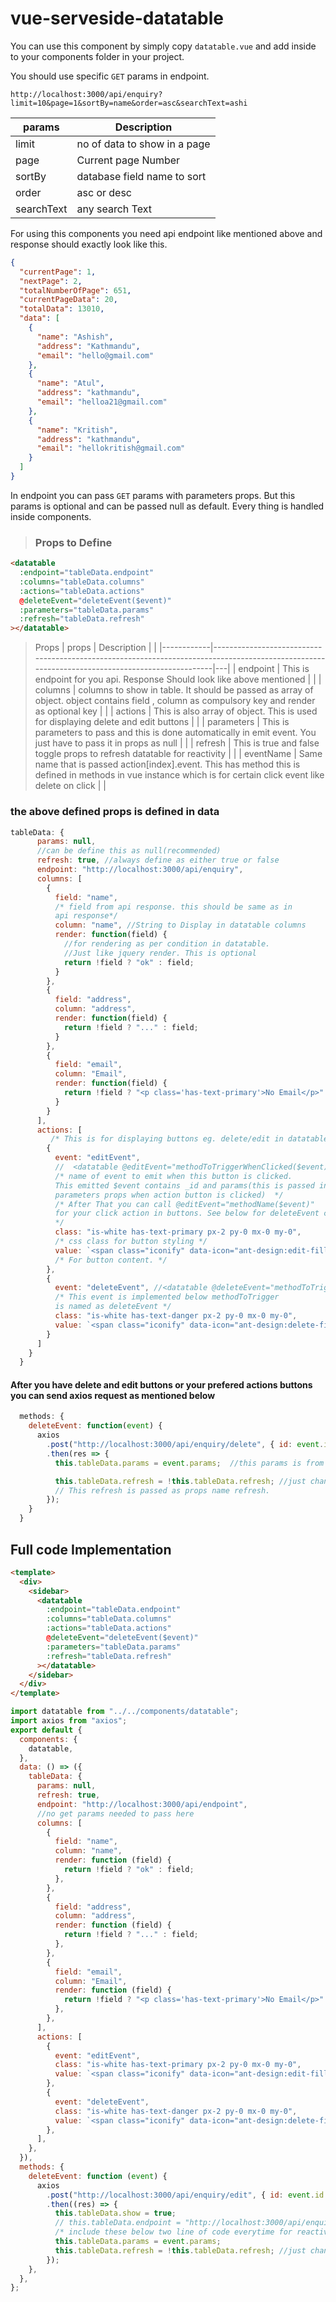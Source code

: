 # vue-serveside-datatable

You can use this component by simply copy `datatable.vue` and add inside to your components folder in your project.

You should use specific `GET` params in endpoint.

```
http://localhost:3000/api/enquiry?limit=10&page=1&sortBy=name&order=asc&searchText=ashi
```

| params     | Description                  |     
| ---------- | ---------------------------- |
| limit      | no of data to show in a page |     
| page       | Current page Number          |     
| sortBy     | database field name to sort  |     
| order      | asc or desc                  |     
| searchText | any search Text              |     


For using this components you need api endpoint like mentioned above and response should exactly look like this.

```json
{
  "currentPage": 1,
  "nextPage": 2,
  "totalNumberOfPage": 651,
  "currentPageData": 20,
  "totalData": 13010,
  "data": [
    {
      "name": "Ashish",
      "address": "Kathmandu",
      "email": "hello@gmail.com"
    },
    {
      "name": "Atul",
      "address": "kathmandu",
      "email": "helloa21@gmail.com"
    },
    {
      "name": "Kritish",
      "address": "kathmandu",
      "email": "hellokritish@gmail.com"
    }
  ]
}
```
In endpoint you can pass ```GET``` params with parameters props. But this params is optional and can be passed null as default. Every thing is handled inside components.
> ### Props to Define

```html
<datatable
  :endpoint="tableData.endpoint"
  :columns="tableData.columns"
  :actions="tableData.actions"
  @deleteEvent="deleteEvent($event)"
  :parameters="tableData.params"
  :refresh="tableData.refresh"
></datatable>
```

> Props
> | props | Description | |
> |------------|-----------------------------------------------------------------------------------------------------------------------------------------------|---|
> | endpoint | This is endpoint for you api. Response Should look like above mentioned | |
> | columns | columns to show in table. It should be passed as array of object. object contains field , column as compulsory key and render as optional key | |
> | actions | This is also array of object. This is used for displaying delete and edit buttons | |
> | parameters | This is parameters to pass and this is done automatically in emit event. You just have to pass it in props as null | |
> | refresh | This is true and false toggle props to refresh datatable for reactivity | |
> | eventName | Same name that is passed action[index].event. This has method this is defined in methods in vue instance which is for certain click event like delete on click | |

### the above defined props is defined in data

```js
tableData: {
      params: null, 
      //can be define this as null(recommended)
      refresh: true, //always define as either true or false
      endpoint: "http://localhost:3000/api/enquiry",
      columns: [
        {
          field: "name",
          /* field from api response. this should be same as in
          api response*/
          column: "name", //String to Display in datatable columns
          render: function(field) { 
            //for rendering as per condition in datatable. 
            //Just like jquery render. This is optional
            return !field ? "ok" : field;
          }
        },
        {
          field: "address",
          column: "address",
          render: function(field) {
            return !field ? "..." : field;
          }
        },
        {
          field: "email",
          column: "Email",
          render: function(field) {
            return !field ? "<p class='has-text-primary'>No Email</p>" : field;
          }
        }
      ],
      actions: [
         /* This is for displaying buttons eg. delete/edit in datatable */
        {
          event: "editEvent",
          //  <datatable @editEvent="methodToTriggerWhenClicked($event)">
          /* name of event to emit when this button is clicked.
          This emitted $event contains _id and params(this is passed in
          parameters props when action button is clicked)  */
          /* After That you can call @editEvent="methodName($event)"
          for your click action in buttons. See below for deleteEvent code
          */
          class: "is-white has-text-primary px-2 py-0 mx-0 my-0",
          /* css class for button styling */
          value: `<span class="iconify" data-icon="ant-design:edit-filled" data-inline="false"></span>`
          /* For button content. */
        },
        {
          event: "deleteEvent", //<datatable @deleteEvent="methodToTrigger()"/>
          /* This event is implemented below methodToTrigger
          is named as deleteEvent */
          class: "is-white has-text-danger px-2 py-0 mx-0 my-0",
          value: `<span class="iconify" data-icon="ant-design:delete-filled" data-inline="false"></span>`
        }
      ]
    }
  }
```

#### After you have delete and edit buttons or your prefered actions buttons you can send axios request as mentioned below

```js
  methods: {
    deleteEvent: function(event) {
      axios
        .post("http://localhost:3000/api/enquiry/delete", { id: event.id })
        .then(res => {
          this.tableData.params = event.params;  //this params is from emitted event. Pass this to props named parameters

          this.tableData.refresh = !this.tableData.refresh; //just change value every time request is sent to refresh datatable
          // This refresh is passed as props name refresh.
        });
    }
  }
```

## Full code Implementation

```html
<template>
  <div>
    <sidebar>
      <datatable
        :endpoint="tableData.endpoint"
        :columns="tableData.columns"
        :actions="tableData.actions"
        @deleteEvent="deleteEvent($event)"
        :parameters="tableData.params"
        :refresh="tableData.refresh"
      ></datatable>
    </sidebar>
  </div>
</template>
```

```js
import datatable from "../../components/datatable";
import axios from "axios";
export default {
  components: {
    datatable,
  },
  data: () => ({
    tableData: {
      params: null,
      refresh: true,
      endpoint: "http://localhost:3000/api/endpoint",
      //no get params needed to pass here
      columns: [
        {
          field: "name",
          column: "name",
          render: function (field) {
            return !field ? "ok" : field;
          },
        },
        {
          field: "address",
          column: "address",
          render: function (field) {
            return !field ? "..." : field;
          },
        },
        {
          field: "email",
          column: "Email",
          render: function (field) {
            return !field ? "<p class='has-text-primary'>No Email</p>" : field;
          },
        },
      ],
      actions: [
        {
          event: "editEvent",
          class: "is-white has-text-primary px-2 py-0 mx-0 my-0",
          value: `<span class="iconify" data-icon="ant-design:edit-filled" data-inline="false"></span>`,
        },
        {
          event: "deleteEvent",
          class: "is-white has-text-danger px-2 py-0 mx-0 my-0",
          value: `<span class="iconify" data-icon="ant-design:delete-filled" data-inline="false"></span>`,
        },
      ],
    },
  }),
  methods: {
    deleteEvent: function (event) {
      axios
        .post("http://localhost:3000/api/enquiry/edit", { id: event.id })
        .then((res) => {
          this.tableData.show = true;
          // this.tableData.endpoint = "http://localhost:3000/api/enquiry";
          /* include these below two line of code everytime for reactivity */
          this.tableData.params = event.params;
          this.tableData.refresh = !this.tableData.refresh; //just change value every time request is sent to refresh datatable
        });
    },
  },
};
```

